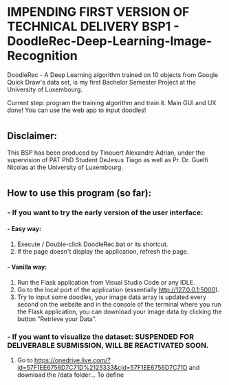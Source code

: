 # IMPENDING FIRST VERSION OF TECHNICAL DELIVERY BSP1 - DoodleRec-Deep-Learning-Image-Recognition
DoodleRec - A Deep Learning algorithm trained on 10 objects from Google Quick Draw's data set, is my first Bachelor Semester Project at the University of Luxembourg.

Current step: program the training algorithm and train it. Main GUI and UX done! You can use the web app to input doodles!
#
## Disclaimer:
This BSP has been produced by Tinouert Alexandre Adrian, under the supervision of PAT PhD Student DeJesus Tiago as well as Pr. Dr. Guelfi Nicolas at the University of Luxembourg.
#

## How to use this program (so far):

### - If you want to try the early version of the user interface:
#### - Easy way:
1. Execute / Double-click DoodleRec.bat or its shortcut.
2. If the page doesn't display the application, refresh the page.

#### - Vanilla way:
1. Run the Flask application from Visual Studio Code or any IDLE.
2. Go to the local port of the application (essentially http://127.0.0.1:5000).
3. Try to input some doodles, your image data array is updated every second on the website and in the console of the terminal where you run the Flask application, you can download your image data by clicking the button "Retrieve your Data".


### - If you want to visualize the dataset: SUSPENDED FOR DELIVERABLE SUBMISSION, WILL BE REACTIVATED SOON.

1. Go to https://onedrive.live.com/?id=57F1EE6756D7C71D%2125333&cid=57F1EE6756D7C71D and download the /data folder... To define
